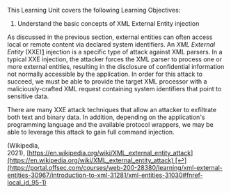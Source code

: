 This Learning Unit covers the following Learning Objectives:

1. Understand the basic concepts of XML External Entity injection

As discussed in the previous section, external entities can often access local or remote content via declared system identifiers. An _XML External Entity_ (XXE)[1](https://portal.offsec.com/courses/web-200-28380/learning/xml-external-entities-30967/introduction-to-xml-31281/xml-entities-31030#fn-local_id_95-1) injection is a specific type of attack against XML parsers. In a typical XXE injection, the attacker forces the XML parser to process one or more external entities, resulting in the disclosure of confidential information not normally accessible by the application. In order for this attack to succeed, we must be able to provide the target XML processor with a maliciously-crafted XML request containing system identifiers that point to sensitive data.

There are many XXE attack techniques that allow an attacker to exfiltrate both text and binary data. In addition, depending on the application's programming language and the available protocol wrappers, we may be able to leverage this attack to gain full command injection.

(Wikipedia, 2021), [https://en.wikipedia.org/wiki/XML_external_entity_attack](https://en.wikipedia.org/wiki/XML_external_entity_attack) [↩︎](https://portal.offsec.com/courses/web-200-28380/learning/xml-external-entities-30967/introduction-to-xml-31281/xml-entities-31030#fnref-local_id_95-1) 
